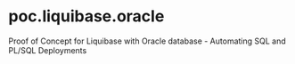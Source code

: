 # poc.liquibase.oracle
Proof of Concept for Liquibase with Oracle database - Automating SQL and PL/SQL Deployments
